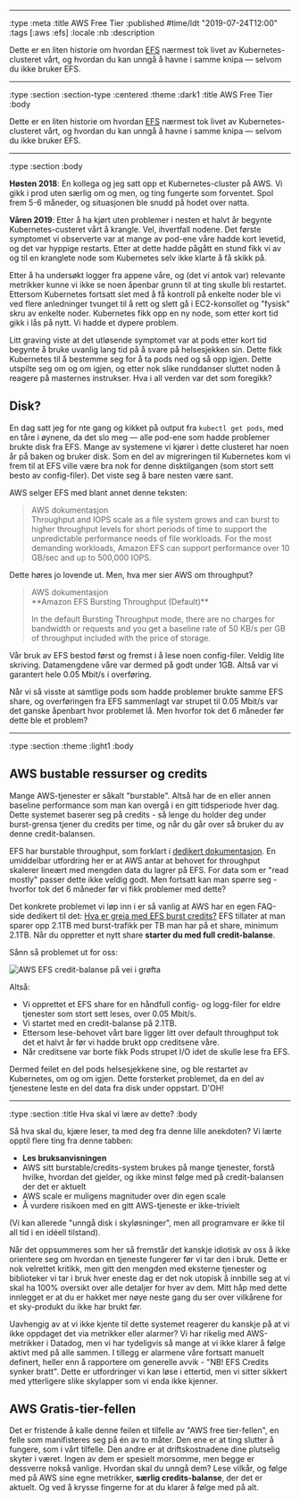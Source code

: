 --------------------------------------------------------------------------------
:type :meta
:title AWS Free Tier
:published #time/ldt "2019-07-24T12:00"
:tags [:aws :efs]
:locale :nb
:description

Dette er en liten historie om hvordan [EFS](https://aws.amazon.com/efs/) nærmest
tok livet av Kubernetes-clusteret vårt, og hvordan du kan unngå å havne i samme
knipa — selvom du ikke bruker EFS.

--------------------------------------------------------------------------------
:type :section
:section-type :centered
:theme :dark1
:title AWS Free Tier
:body

Dette er en liten historie om hvordan [EFS](https://aws.amazon.com/efs/) nærmest
tok livet av Kubernetes-clusteret vårt, og hvordan du kan unngå å havne i samme
knipa — selvom du ikke bruker EFS.

--------------------------------------------------------------------------------
:type :section
:body

**Høsten 2018**: En kollega og jeg satt opp et Kubernetes-cluster på AWS. Vi gikk i
prod uten særlig om og men, og ting fungerte som forventet. Spol frem 5-6
måneder, og situasjonen ble snudd på hodet over natta.

**Våren 2019**: Etter å ha kjørt uten problemer i nesten et halvt år begynte
Kubernetes-custeret vårt å krangle. Vel, ihvertfall nodene. Det første symptomet
vi observerte var at mange av pod-ene våre hadde kort levetid, og det var
hyppige restarts. Etter at dette hadde pågått en stund fikk vi av og til en
kranglete node som Kubernetes selv ikke klarte å få skikk på.

Etter å ha undersøkt logger fra appene våre, og (det vi antok var) relevante
metrikker kunne vi ikke se noen åpenbar grunn til at ting skulle bli restartet.
Ettersom Kubernetes fortsatt slet med å få kontroll på enkelte noder ble vi ved
flere anledninger tvunget til å rett og slett gå i EC2-konsollet og "fysisk"
skru av enkelte noder. Kubernetes fikk opp en ny node, som etter kort tid gikk i
lås på nytt. Vi hadde et dypere problem.

Litt graving viste at det utløsende symptomet var at pods etter kort tid begynte
å bruke uvanlig lang tid på å svare på helsesjekken sin. Dette fikk Kubernetes
til å bestemme seg for å ta pods ned og så opp igjen. Dette utspilte seg om og
om igjen, og etter nok slike runddanser sluttet noden å reagere på masternes
instrukser. Hva i all verden var det som foregikk?

## Disk?

En dag satt jeg for nte gang og kikket på output fra `kubectl get pods`, med en
tåre i øynene, da det slo meg — alle pod-ene som hadde problemer brukte disk fra
EFS. Mange av systemene vi kjører i dette clusteret har noen år på baken og
bruker disk. Som en del av migreringen til Kubernetes kom vi frem til at EFS
ville være bra nok for denne disktilgangen (som stort sett besto av
config-filer). Det viste seg å bare nesten være sant.

AWS selger EFS med blant annet denne teksten:

<blockquote class="bq text-content">
  <div class="bq-source">AWS dokumentasjon</div>
  <div class="bq-quote">
Throughput and IOPS scale as a file system grows and can burst to higher
throughput levels for short periods of time to support the unpredictable
performance needs of file workloads. For the most demanding workloads, Amazon
EFS can support performance over 10 GB/sec and up to 500,000 IOPS.
  </div>
</blockquote>

Dette høres jo lovende ut. Men, hva mer sier AWS om throughput?

<blockquote class="bq text-content">
  <div class="bq-source">AWS dokumentasjon</div>
  <div class="bq-quote">
**Amazon EFS Bursting Throughput (Default)**

In the default Bursting Throughput mode, there are no charges for bandwidth or
requests and you get a baseline rate of 50 KB/s per GB of throughput included
with the price of storage.
  </div>
</blockquote>

Vår bruk av EFS bestod først og fremst i å lese noen config-filer. Veldig lite
skriving. Datamengdene våre var dermed på godt under 1GB. Altså var vi garantert
hele 0.05 Mbit/s i overføring.

Når vi så visste at samtlige pods som hadde problemer brukte samme EFS share, og
overføringen fra EFS sammenlagt var strupet til 0.05 Mbit/s var det ganske
åpenbart hvor problemet lå. Men hvorfor tok det 6 måneder før dette ble et
problem?

--------------------------------------------------------------------------------
:type :section
:theme :light1
:body

## AWS bustable ressurser og credits

Mange AWS-tjenester er såkalt "burstable". Altså har de en eller annen baseline
performance som man kan overgå i en gitt tidsperiode hver dag. Dette systemet
baserer seg på credits - så lenge du holder deg under burst-grensa tjener du
credits per time, og når du går over så bruker du av denne credit-balansen.

EFS har burstable throughput, som forklart i [dedikert
dokumentasjon](https://docs.aws.amazon.com/efs/latest/ug/performance.html#throughput-modes).
En umiddelbar utfordring her er at AWS antar at behovet for throughput skalerer
lineært med mengden data du lagrer på EFS. For data som er "read mostly" passer
dette ikke veldig godt. Men fortsatt kan man spørre seg - hvorfor tok det 6
måneder før vi fikk problemer med dette?

Det konkrete problemet vi løp inn i er så vanlig at AWS har en egen FAQ-side
dedikert til det: [Hva er greia med EFS burst
credits?](https://aws.amazon.com/premiumsupport/knowledge-center/efs-burst-credits/)
EFS tillater at man sparer opp 2.1TB med burst-trafikk per TB man har på et
share, minimum 2.1TB. Når du oppretter et nytt share **starter du med full
credit-balanse**.

Sånn så problemet ut for oss:

![AWS EFS credit-balanse på vei i grøfta](/images/burst.png)

Altså:

- Vi opprettet et EFS share for en håndfull config- og logg-filer for eldre tjenester som stort sett leses, over 0.05 Mbit/s.
- Vi startet med en credit-balanse på 2.1TB.
- Ettersom lese-behovet vårt bare ligger litt over default throughput tok det et halvt år før vi hadde brukt opp creditsene våre.
- Når creditsene var borte fikk Pods strupet I/O idet de skulle lese fra EFS.

Dermed feilet en del pods helsesjekkene sine, og ble restartet av Kubernetes, om
og om igjen. Dette forsterket problemet, da en del av tjenestene leste en del
data fra disk under oppstart. D'OH!

--------------------------------------------------------------------------------
:type :section
:title Hva skal vi lære av dette?
:body

Så hva skal du, kjære leser, ta med deg fra denne lille anekdoten? Vi lærte
opptil flere ting fra denne tabben:

- **Les bruksanvisningen**
- AWS sitt burstable/credits-system brukes på mange tjenester, forstå hvilke,
  hvordan det gjelder, og ikke minst følge med på credit-balansen der det er
  aktuelt
- AWS scale er muligens magnituder over din egen scale
- Å vurdere risikoen med en gitt AWS-tjeneste er ikke-trivielt

(Vi kan allerede "unngå disk i skyløsninger", men all programvare er ikke til
all tid i en idéell tilstand).

Når det oppsummeres som her så fremstår det kanskje idiotisk av oss å ikke
orientere seg om hvordan en tjeneste fungerer før vi tar den i bruk. Dette er
nok velrettet kritikk, men gitt den mengden med eksterne tjenester og
biblioteker vi tar i bruk hver eneste dag er det nok utopisk å innbille seg at
vi skal ha 100% oversikt over alle detaljer for hver av dem. Mitt håp med dette
innlegget er at du er hakket mer nøye neste gang du ser over vilkårene for et
sky-produkt du ikke har brukt før.

Uavhengig av at vi ikke kjente til dette systemet reagerer du kanskje på at vi
ikke oppdaget det via metrikker eller alarmer? Vi har rikelig med AWS-metrikker
i Datadog, men vi har tydeligvis så mange at vi ikke klarer å følge aktivt med
på alle sammen. I tillegg er alarmene våre fortsatt manuelt definert, heller enn
å rapportere om generelle avvik - "NB! EFS Credits synker bratt". Dette er
utfordringer vi kan løse i ettertid, men vi sitter sikkert med ytterligere slike
skylapper som vi enda ikke kjenner.

## AWS Gratis-tier-fellen

Det er fristende å kalle denne feilen et tilfelle av "AWS free tier-fellen", en
felle som manifisteres seg på én av to måter. Den ene er at ting slutter å
fungere, som i vårt tilfelle. Den andre er at driftskostnadene dine plutselig
skyter i været. Ingen av dem er spesielt morsomme, men begge er dessverre nokså
vanlige. Hvordan skal du unngå dem? Lese vilkår, og følge med på AWS sine egne
metrikker, **særlig credits-balanse**, der det er aktuelt. Og ved å krysse
fingerne for at du klarer å følge med på alt.
